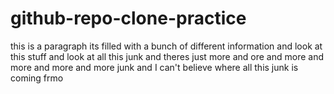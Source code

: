 # github-repo-clone-practice
this is a paragraph its filled with a bunch of different information and look at this stuff and look at all this junk and theres just more and ore and more and more and more and more junk and I can't believe where all this junk is coming frmo
